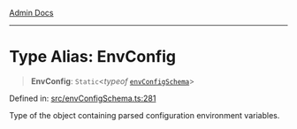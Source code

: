 [Admin Docs](/)

***

# Type Alias: EnvConfig

> **EnvConfig**: `Static`\<*typeof* [`envConfigSchema`](../variables/envConfigSchema.md)\>

Defined in: [src/envConfigSchema.ts:281](https://github.com/NishantSinghhhhh/talawa-api/blob/392788fe2d27c588c46069b772af4fd307c1489d/src/envConfigSchema.ts#L281)

Type of the object containing parsed configuration environment variables.
